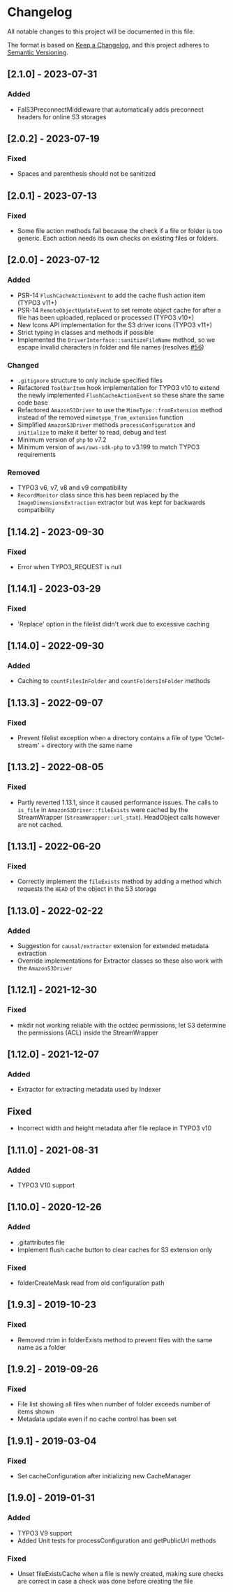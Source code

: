 # Changelog
All notable changes to this project will be documented in this file.

The format is based on [Keep a Changelog](https://keepachangelog.com/en/1.0.0/),
and this project adheres to [Semantic Versioning](https://semver.org/spec/v2.0.0.html).

## [2.1.0] - 2023-07-31
### Added
- FalS3PreconnectMiddleware that automatically adds preconnect headers for online S3 storages

## [2.0.2] - 2023-07-19
### Fixed
- Spaces and parenthesis should not be sanitized

## [2.0.1] - 2023-07-13
### Fixed
- Some file action methods fail because the check if a file or folder is too generic. Each action needs its own checks on existing files or folders.

## [2.0.0] - 2023-07-12
### Added
- PSR-14 `FlushCacheActionEvent` to add the cache flush action item (TYPO3 v11+)
- PSR-14 `RemoteObjectUpdateEvent` to set remote object cache for after a file has been uploaded, replaced or processed (TYPO3 v10+)
- New Icons API implementation for the S3 driver icons (TYPO3 v11+)
- Strict typing in classes and methods if possible
- Implemented the `DriverInterface::sanitizeFileName` method, so we escape invalid characters in folder and file names (resolves [#56](https://github.com/MaxServ/t3ext-fal_s3/issues/56))

### Changed
- `.gitignore` structure to only include specified files
- Refactored `ToolbarItem` hook implementation for TYPO3 v10 to extend the newly implemented `FlushCacheActionEvent` so these share the same code base
- Refactored `AmazonS3Driver` to use the `MimeType::fromExtension` method instead of the removed `mimetype_from_extension` function
- Simplified `AmazonS3Driver` methods `processConfiguration` and `initialize` to make it better to read, debug and test
- Minimum version of `php` to v7.2
- Minimum version of `aws/aws-sdk-php` to v3.199 to match TYPO3 requirements

### Removed
- TYPO3 v6, v7, v8 and v9 compatibility
- `RecordMonitor` class since this has been replaced by the `ImageDimensionsExtraction` extractor but was kept for backwards compatibility

## [1.14.2] - 2023-09-30
### Fixed
- Error when TYPO3_REQUEST is null

## [1.14.1] - 2023-03-29
### Fixed
- 'Replace' option in the filelist didn't work due to excessive caching

## [1.14.0] - 2022-09-30
### Added
- Caching to `countFilesInFolder` and `countFoldersInFolder` methods

## [1.13.3] - 2022-09-07
### Fixed
- Prevent filelist exception when a directory contains a file of type 'Octet-stream' + directory with the same name

## [1.13.2] - 2022-08-05
### Fixed
- Partly reverted 1.13.1, since it caused performance issues. The calls to `is_file` in `AmazonS3Driver::fileExists` were cached by the StreamWrapper (`StreamWrapper::url_stat`). HeadObject calls however are not cached.

## [1.13.1] - 2022-06-20
### Fixed
- Correctly implement the `fileExists` method by adding a method which requests the `HEAD` of the object in the S3 storage

## [1.13.0] - 2022-02-22
### Added
- Suggestion for `causal/extractor` extension for extended metadata extraction
- Override implementations for Extractor classes so these also work with the `AmazonS3Driver`

## [1.12.1] - 2021-12-30
### Fixed
- mkdir not working reliable with the octdec permissions, let S3 determine the permissions (ACL) inside the StreamWrapper

## [1.12.0] - 2021-12-07
### Added
- Extractor for extracting metadata used by Indexer

## Fixed
- Incorrect width and height metadata after file replace in TYPO3 v10

## [1.11.0] - 2021-08-31
### Added
- TYPO3 V10 support

## [1.10.0] - 2020-12-26
### Added
- .gitattributes file
- Implement flush cache button to clear caches for S3 extension only

### Fixed
- folderCreateMask read from old configuration path

## [1.9.3] - 2019-10-23
### Fixed
- Removed rtrim in folderExists method to prevent files with the same name as a folder

## [1.9.2] - 2019-09-26
### Fixed
- File list showing all files when number of folder exceeds number of items shown
- Metadata update even if no cache control has been set

## [1.9.1] - 2019-03-04
### Fixed
- Set cacheConfiguration after initializing new CacheManager

## [1.9.0] - 2019-01-31
### Added
- TYPO3 V9 support
- Added Unit tests for processConfiguration and getPublicUrl methods
### Fixed
- Unset fileExistsCache when a file is newly created, making sure checks are correct in case a check was done before creating the file
